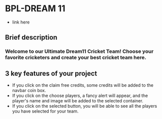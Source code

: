 # BPL-DREAM 11
- link here

## Brief description
### Welcome to our Ultimate Dream11 Cricket Team! Choose your favorite cricketers and create your best cricket team here.

## 3 key features of your project
 - If you click on the claim free credits, some credits will be added to the navbar coin box.
 - If you click on the choose players, a fancy alert will appear, and the player's name and image will be added to the selected container.
 - If you click on the selected button, you will be able to see all the players you have selected for your team.